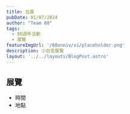```yaml
---
title: 北展
pubDate: 01/07/2024
author: "Team 80"
tags:
  - 80週年活動
  - 展覽
featureImgUrl: '/80anniv/vi/placeholder.png'
description: 小白宮展覽
layout: '../../layouts/BlogPost.astro'
---
```

## 展覽

- 時間
- 地點